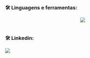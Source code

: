 
### 🛠️ Linguagens e ferramentas:
  <div align="center" >
<a href="https://skillicons.dev"   >
  <img src="https://skillicons.dev/icons?i=git,github,linkedin,vscode,visualstudio,arduino,bootstrap,c,cs,cpp,css,express,html,java,js,latex,mysql,nodejs,npm,py,react,regex,wordpress" />
</a>
  <br/>
  </div>
<br/>
  
  
### 🛠️ Linkedin:
 
<div align="left">
   <a href="https://www.linkedin.com/in/vinisouza05/"><img src="https://img.shields.io/badge/LinkedIn-0077B5?style=for-the-badge&logo=linkedin&logoColor=white" ></a>
</div>
  
 






 
  
  

  



